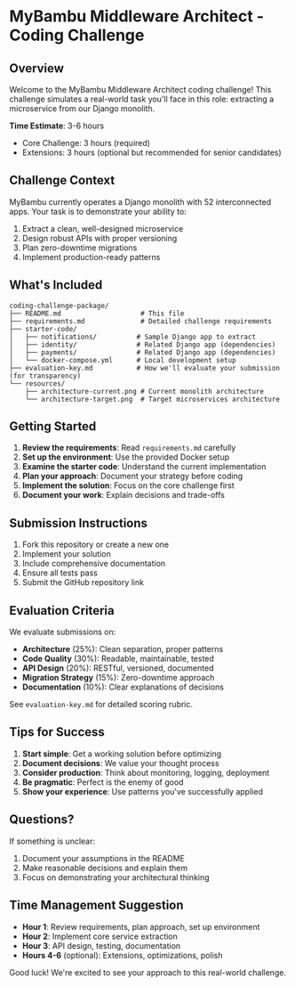 # MyBambu Middleware Architect - Coding Challenge

## Overview
Welcome to the MyBambu Middleware Architect coding challenge! This challenge simulates a real-world task you'll face in this role: extracting a microservice from our Django monolith.

**Time Estimate**: 3-6 hours
- Core Challenge: 3 hours (required)
- Extensions: 3 hours (optional but recommended for senior candidates)

## Challenge Context

MyBambu currently operates a Django monolith with 52 interconnected apps. Your task is to demonstrate your ability to:
1. Extract a clean, well-designed microservice
2. Design robust APIs with proper versioning
3. Plan zero-downtime migrations
4. Implement production-ready patterns

## What's Included

```
coding-challenge-package/
├── README.md                    # This file
├── requirements.md              # Detailed challenge requirements
├── starter-code/               
│   ├── notifications/          # Sample Django app to extract
│   ├── identity/               # Related Django app (dependencies)
│   ├── payments/               # Related Django app (dependencies)
│   └── docker-compose.yml      # Local development setup
├── evaluation-key.md           # How we'll evaluate your submission (for transparency)
└── resources/
    ├── architecture-current.png # Current monolith architecture
    └── architecture-target.png  # Target microservices architecture
```

## Getting Started

1. **Review the requirements**: Read `requirements.md` carefully
2. **Set up the environment**: Use the provided Docker setup
3. **Examine the starter code**: Understand the current implementation
4. **Plan your approach**: Document your strategy before coding
5. **Implement the solution**: Focus on the core challenge first
6. **Document your work**: Explain decisions and trade-offs

## Submission Instructions

1. Fork this repository or create a new one
2. Implement your solution
3. Include comprehensive documentation
4. Ensure all tests pass
5. Submit the GitHub repository link

## Evaluation Criteria

We evaluate submissions on:
- **Architecture** (25%): Clean separation, proper patterns
- **Code Quality** (30%): Readable, maintainable, tested
- **API Design** (20%): RESTful, versioned, documented
- **Migration Strategy** (15%): Zero-downtime approach
- **Documentation** (10%): Clear explanations of decisions

See `evaluation-key.md` for detailed scoring rubric.

## Tips for Success

1. **Start simple**: Get a working solution before optimizing
2. **Document decisions**: We value your thought process
3. **Consider production**: Think about monitoring, logging, deployment
4. **Be pragmatic**: Perfect is the enemy of good
5. **Show your experience**: Use patterns you've successfully applied

## Questions?

If something is unclear:
1. Document your assumptions in the README
2. Make reasonable decisions and explain them
3. Focus on demonstrating your architectural thinking

## Time Management Suggestion

- **Hour 1**: Review requirements, plan approach, set up environment
- **Hour 2**: Implement core service extraction
- **Hour 3**: API design, testing, documentation
- **Hours 4-6** (optional): Extensions, optimizations, polish

Good luck! We're excited to see your approach to this real-world challenge.